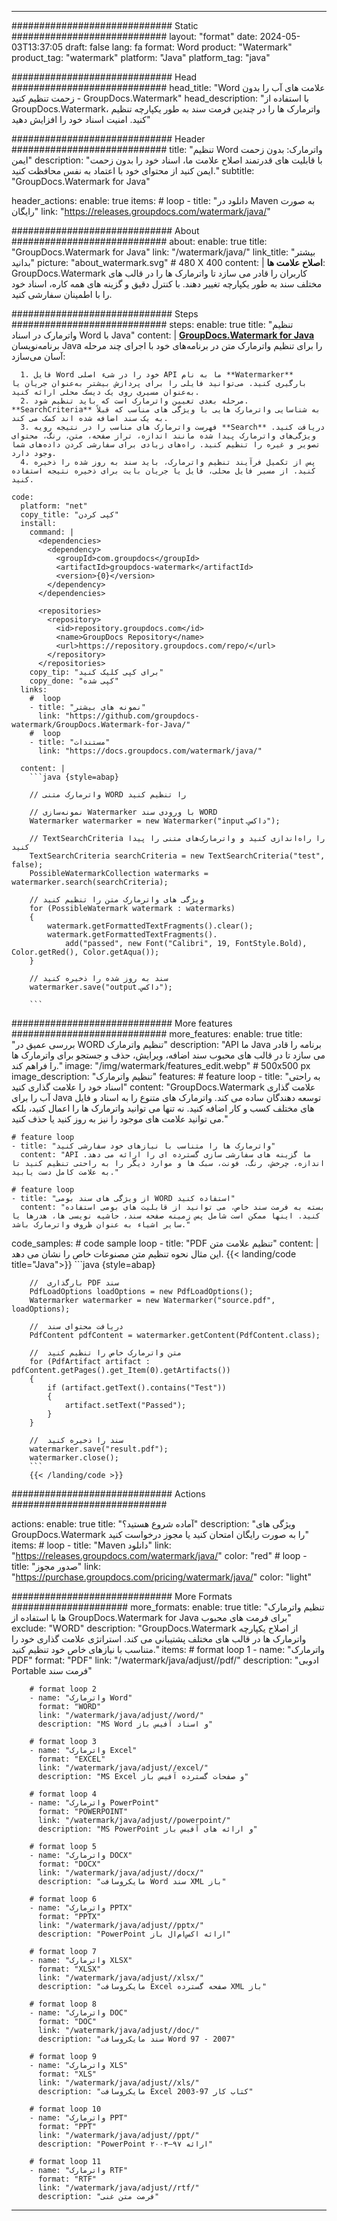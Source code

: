 
---
############################# Static ############################
layout: "format"
date:  2024-05-03T13:37:05
draft: false
lang: fa
format: Word
product: "Watermark"
product_tag: "watermark"
platform: "Java"
platform_tag: "java"

############################# Head ############################
head_title: "Word علامت های آب را بدون زحمت تنظیم کنید - GroupDocs.Watermark"
head_description: "با استفاده از GroupDocs.Watermark، واترمارک ها را در چندین فرمت سند به طور یکپارچه تنظیم کنید. امنیت اسناد خود را افزایش دهید"

############################# Header ############################
title: "تنظیم Word واترمارک: بدون زحمت ایمن" 
description: "با قابلیت های قدرتمند اصلاح علامت ما، اسناد خود را بدون زحمت ایمن کنید از محتوای خود با اعتماد به نفس محافظت کنید."
subtitle: "GroupDocs.Watermark for Java" 

header_actions:
  enable: true
  items:
    #  loop
    - title: "دانلود در Maven به صورت رایگان"
      link: "https://releases.groupdocs.com/watermark/java/"
      
############################# About ############################
about:
    enable: true
    title: "GroupDocs.Watermark for Java"
    link: "/watermark/java/"
    link_title: "بیشتر بدانید"
    picture: "about_watermark.svg" # 480 X 400
    content: |
       **اصلاح علامت ها**: GroupDocs.Watermark کاربران را قادر می سازد تا واترمارک ها را در قالب های مختلف سند به طور یکپارچه تغییر دهند. با کنترل دقیق و گزینه های همه کاره، اسناد خود را با اطمینان سفارشی کنید.

############################# Steps ############################
steps:
    enable: true
    title: "تنظیم واترمارک در اسناد Word با Java"
    content: |
      **[GroupDocs.Watermark for Java](https://products.groupdocs.com/watermark/java/)** برنامه‌نویسان Java را برای تنظیم واترمارک متن در برنامه‌های خود با اجرای چند مرحله آسان می‌سازد:
      
      1. فایل Word خود را در شیء اصلی API ما به نام **Watermarker** بارگیری کنید. می‌توانید فایلی را برای پردازش بیشتر به‌عنوان جریان یا به‌عنوان مسیری روی یک دیسک محلی ارائه کنید.
      2. مرحله بعدی تعیین واترمارک است که باید تنظیم شود. **SearchCriteria** به شناسایی واترمارک هایی با ویژگی های مناسب که قبلاً به یک سند اضافه شده اند کمک می کند.
      3. فهرست واترمارک های مناسب را در نتیجه رویه **Search** دریافت کنید. ویژگی‌های واترمارک پیدا شده مانند اندازه، تراز صفحه، متن، رنگ، محتوای تصویر و غیره را تنظیم کنید. راه‌های زیادی برای سفارشی کردن داده‌های شما وجود دارد.
      4. پس از تکمیل فرآیند تنظیم واترمارک، باید سند به روز شده را ذخیره کنید. از مسیر فایل محلی، فایل یا جریان بایت برای ذخیره نتیجه استفاده کنید.
   
    code:
      platform: "net"
      copy_title: "کپی کردن"
      install:
        command: |
          <dependencies>
            <dependency>
              <groupId>com.groupdocs</groupId>
              <artifactId>groupdocs-watermark</artifactId>
              <version>{0}</version>
            </dependency>
          </dependencies>

          <repositories>
            <repository>
              <id>repository.groupdocs.com</id>
              <name>GroupDocs Repository</name>
              <url>https://repository.groupdocs.com/repo/</url>
            </repository>
          </repositories>
        copy_tip: "برای کپی کلیک کنید"
        copy_done: "کپی شده"
      links:
        #  loop
        - title: "نمونه های بیشتر"
          link: "https://github.com/groupdocs-watermark/GroupDocs.Watermark-for-Java/"
        #  loop
        - title: "مستندات"
          link: "https://docs.groupdocs.com/watermark/java/"
          
      content: |
        ```java {style=abap}

        // واترمارک متنی WORD را تنظیم کنید

        // نمونه‌سازی Watermarker با ورودی سند WORD
        Watermarker watermarker = new Watermarker("input.داکس");

        // TextSearchCriteria را راه‌اندازی کنید و واترمارک‌های متنی را پیدا کنید
        TextSearchCriteria searchCriteria = new TextSearchCriteria("test", false);
        PossibleWatermarkCollection watermarks = watermarker.search(searchCriteria);
        
        // ویژگی های واترمارک متن را تنظیم کنید
        for (PossibleWatermark watermark : watermarks)
        {
            watermark.getFormattedTextFragments().clear();
            watermark.getFormattedTextFragments().
                add("passed", new Font("Calibri", 19, FontStyle.Bold), Color.getRed(), Color.getAqua());
        }

        // سند به روز شده را ذخیره کنید
        watermarker.save("output.داکس");
        
        ```            
        
############################# More features ############################
more_features:
  enable: true
  title: "بررسی عمیق در WORD تنظیم واترمارک"
  description: "API ما Java برنامه را قادر می سازد تا در قالب های محبوب سند اضافه، ویرایش، حذف و جستجو برای واترمارک ها را فراهم کند."
  image: "/img/watermark/features_edit.webp" # 500x500 px
  image_description: "تنظیم واترمارک"
  features:
    # feature loop
    - title: "به راحتی اسناد خود را علامت گذاری کنید"
      content: "GroupDocs.Watermark علامت گذاری آب را برای Java توسعه دهندگان ساده می کند. واترمارک های متنوع را به اسناد و فایل های مختلف کسب و کار اضافه کنید. نه تنها می توانید واترمارک ها را اعمال کنید، بلکه می توانید علامت های موجود را نیز به روز کنید یا حذف کنید."

    # feature loop
    - title: "واترمارک ها را متناسب با نیازهای خود سفارشی کنید"
      content: "API ما گزینه های سفارشی سازی گسترده ای را ارائه می دهد. اندازه، چرخش، رنگ، فونت، سبک ها و موارد دیگر را به راحتی تنظیم کنید تا به علامت کامل دست یابید."

    # feature loop
    - title: "از ویژگی های سند بومی WORD استفاده کنید"
      content: "بسته به فرمت سند خاص، می توانید از قابلیت های بومی استفاده کنید. اینها ممکن است شامل پس زمینه صفحه سند، حاشیه نویسی ها، هدرها یا سایر اشیاء به عنوان ظروف واترمارک باشد."
      
  code_samples:
    # code sample loop
    - title: "PDF تنظیم علامت متن"
      content: |
        این مثال نحوه تنظیم متن مصنوعات خاص را نشان می دهد.
        {{< landing/code title="Java">}}
        ```java {style=abap}
        
        //  بارگذاری PDF سند
        PdfLoadOptions loadOptions = new PdfLoadOptions();
        Watermarker watermarker = new Watermarker("source.pdf", loadOptions);

        //  دریافت محتوای سند
        PdfContent pdfContent = watermarker.getContent(PdfContent.class);

        //  متن واترمارک خاص را تنظیم کنید
        for (PdfArtifact artifact : pdfContent.getPages().get_Item(0).getArtifacts())
        {
            if (artifact.getText().contains("Test"))
            {
                artifact.setText("Passed");
            }
        }

        //  سند را ذخیره کنید
        watermarker.save("result.pdf");
        watermarker.close();
        ```
        {{< /landing/code >}}


############################# Actions ############################

actions:
  enable: true
  title: "آماده شروع هستید؟"
  description: "ویژگی های GroupDocs.Watermark را به صورت رایگان امتحان کنید یا مجوز درخواست کنید"
  items:
    #  loop
    - title: "Maven دانلود"
      link: "https://releases.groupdocs.com/watermark/java/"
      color: "red"
        #  loop
    - title: "صدور مجوز"
      link: "https://purchase.groupdocs.com/pricing/watermark/java/"
      color: "light"


############################# More Formats #####################
more_formats:
    enable: true
    title: "تنظیم واترمارک ها با استفاده از GroupDocs.Watermark for Java برای فرمت های محبوب"
    exclude: "WORD"
    description: "GroupDocs.Watermark از اصلاح یکپارچه واترمارک ها در قالب های مختلف پشتیبانی می کند. استراتژی علامت گذاری خود را متناسب با نیازهای خاص خود تنظیم کنید."
    items: 
        # format loop 1
        - name: "واترمارک PDF"
          format: "PDF"
          link: "/watermark/java/adjust//pdf/"
          description: "ادوبی Portable فرمت سند"

        # format loop 2
        - name: "واترمارک Word"
          format: "WORD"
          link: "/watermark/java/adjust//word/"
          description: "MS Word و اسناد آفیس باز"
          
        # format loop 3
        - name: "واترمارک Excel"
          format: "EXCEL"
          link: "/watermark/java/adjust//excel/"
          description: "MS Excel و صفحات گسترده آفیس باز"

        # format loop 4
        - name: "واترمارک PowerPoint"
          format: "POWERPOINT"
          link: "/watermark/java/adjust//powerpoint/"
          description: "MS PowerPoint و ارائه های آفیس باز"

        # format loop 5
        - name: "واترمارک DOCX"
          format: "DOCX"
          link: "/watermark/java/adjust//docx/"
          description: "مایکروسافت Word سند XML باز"
          
        # format loop 6
        - name: "واترمارک PPTX"
          format: "PPTX"
          link: "/watermark/java/adjust//pptx/"
          description: "PowerPoint ارائه اکس‌ام‌ال باز"
          
        # format loop 7
        - name: "واترمارک XLSX"
          format: "XLSX"
          link: "/watermark/java/adjust//xlsx/"
          description: "مایکروسافت Excel صفحه گسترده XML باز"

        # format loop 8
        - name: "واترمارک DOC"
          format: "DOC"
          link: "/watermark/java/adjust//doc/"
          description: "سند مایکروسافت Word 97 - 2007"

        # format loop 9
        - name: "واترمارک XLS"
          format: "XLS"
          link: "/watermark/java/adjust//xls/"
          description: "مایکروسافت Excel کتاب کار 97-2003"

        # format loop 10
        - name: "واترمارک PPT"
          format: "PPT"
          link: "/watermark/java/adjust//ppt/"
          description: "PowerPoint ارائه ۹۷—۲۰۰۳"

        # format loop 11
        - name: "واترمارک RTF"
          format: "RTF"
          link: "/watermark/java/adjust//rtf/"
          description: "فرمت متن غنی"

---